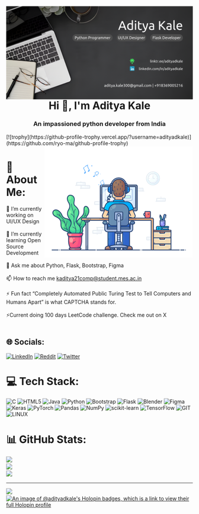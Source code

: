 <img align="right" alt="Banner" src='Github Banner.png'>
<h1 align="center">Hi 👋, I'm Aditya Kale</h1>
<h3 align="center">An impassioned python developer from India</h3>
[![trophy](https://github-profile-trophy.vercel.app/?username=adityadkale)](https://github.com/ryo-ma/github-profile-trophy)
<img align="right" alt="coding" width=400 src='animated_coding.gif'>

# 💫 About Me:
🔭 I’m currently working on UI/UX Design<br><br>🌱 I’m currently learning Open Source Development<br><br>💬 Ask me about Python, Flask, Bootstrap, Figma<br><br>📫 How to reach me kaditya21comp@student.mes.ac.in<br><br>⚡ Fun fact “Completely Automated Public Turing Test to Tell Computers and Humans Apart” is what CAPTCHA stands for.<br><br>⚡Current doing 100 days LeetCode challenge. Check me out on X<br><br>


## 🌐 Socials:
[![LinkedIn](https://img.shields.io/badge/LinkedIn-%230077B5.svg?logo=linkedin&logoColor=white)](https://linkedin.com/in/adityadkale) [![Reddit](https://img.shields.io/badge/Reddit-%23FF4500.svg?logo=Reddit&logoColor=white)](https://reddit.com/user/CelestineKing) [![Twitter](https://img.shields.io/badge/Twitter-%231DA1F2.svg?logo=Twitter&logoColor=white)](https://twitter.com/adityadkale) 

# 💻 Tech Stack:
![C](https://img.shields.io/badge/c-%2300599C.svg?style=for-the-badge&logo=c&logoColor=white) ![HTML5](https://img.shields.io/badge/html5-%23E34F26.svg?style=for-the-badge&logo=html5&logoColor=white) ![Java](https://img.shields.io/badge/java-%23ED8B00.svg?style=for-the-badge&logo=java&logoColor=white) ![Python](https://img.shields.io/badge/python-3670A0?style=for-the-badge&logo=python&logoColor=ffdd54) ![Bootstrap](https://img.shields.io/badge/bootstrap-%23563D7C.svg?style=for-the-badge&logo=bootstrap&logoColor=white) ![Flask](https://img.shields.io/badge/flask-%23000.svg?style=for-the-badge&logo=flask&logoColor=white) ![Blender](https://img.shields.io/badge/blender-%23F5792A.svg?style=for-the-badge&logo=blender&logoColor=white) 	![Figma](https://img.shields.io/badge/figma-%23F24E1E.svg?style=for-the-badge&logo=figma&logoColor=white) ![Keras](https://img.shields.io/badge/Keras-%23D00000.svg?style=for-the-badge&logo=Keras&logoColor=white) ![PyTorch](https://img.shields.io/badge/PyTorch-%23EE4C2C.svg?style=for-the-badge&logo=PyTorch&logoColor=white) ![Pandas](https://img.shields.io/badge/pandas-%23150458.svg?style=for-the-badge&logo=pandas&logoColor=white) ![NumPy](https://img.shields.io/badge/numpy-%23013243.svg?style=for-the-badge&logo=numpy&logoColor=white) ![scikit-learn](https://img.shields.io/badge/scikit--learn-%23F7931E.svg?style=for-the-badge&logo=scikit-learn&logoColor=white) ![TensorFlow](https://img.shields.io/badge/TensorFlow-%23FF6F00.svg?style=for-the-badge&logo=TensorFlow&logoColor=white) ![GIT](https://img.shields.io/badge/Git-fc6d26?style=for-the-badge&logo=git&logoColor=white) ![LINUX](https://img.shields.io/badge/Linux-FCC624?style=for-the-badge&logo=linux&logoColor=black)
# 📊 GitHub Stats:
![](https://github-readme-stats.vercel.app/api?username=adityadkale&theme=default&hide_border=false&include_all_commits=false&count_private=false)<br/>
![](https://github-readme-streak-stats.herokuapp.com/?user=adityadkale&theme=default&hide_border=false)<br/>
![](https://github-readme-stats.vercel.app/api/top-langs/?username=adityadkale&theme=default&hide_border=false&include_all_commits=false&count_private=false&layout=compact)

---
[![](https://visitcount.itsvg.in/api?id=adityadkale&icon=3&color=12)](https://visitcount.itsvg.in)
[![An image of @adityadkale's Holopin badges, which is a link to view their full Holopin profile](https://holopin.me/adityadkale)](https://holopin.io/@adityadkale)

